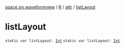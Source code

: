 [space.siy.waveformview](../../index.md) / [R](../index.md) / [attr](index.md) / [listLayout](./list-layout.md)

# listLayout

`static var listLayout: `[`Int`](https://kotlinlang.org/api/latest/jvm/stdlib/kotlin/-int/index.html)
`static var listLayout: `[`Int`](https://kotlinlang.org/api/latest/jvm/stdlib/kotlin/-int/index.html)